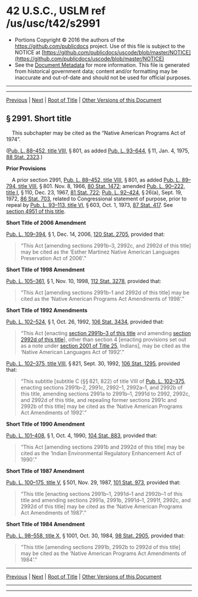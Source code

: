 ---
---

# 42 U.S.C., USLM ref /us/usc/t42/s2991

* Portions Copyright © 2016 the authors of the https://github.com/publicdocs project.
  Use of this file is subject to the NOTICE at [https://github.com/publicdocs/uscode/blob/master/NOTICE](https://github.com/publicdocs/uscode/blob/master/NOTICE)
* See the [Document Metadata](././../../../../..//README.md) for more information.
  This file is generated from historical government data; content and/or formatting may be inaccurate and out-of-date and should not be used for official purposes.

----------
----------

[Previous](./../../../../..//us/usc/t42/ch34/schVIII/m__us_usc_t42_ch34_schVIII.md) | [Next](./../../../../..//us/usc/t42/ch34/schVIII/m__us_usc_t42_s2991a.md) | [Root of Title](./../../../../../) | [Other Versions of this Document](https://publicdocs.github.io/go/links?ns=uslm&ref=%2Fus%2Fusc%2Ft42%2Fs2991)

## § 2991. Short title

    This subchapter may be cited as the “Native American Programs Act of 1974”.

([Pub. L. 88–452, title VIII][/us/pl/88/452/tVIII], § 801, as added [Pub. L. 93–644][/us/pl/93/644], § 11, Jan. 4, 1975, [88 Stat. 2323][/us/stat/88/2323].)

 __Prior Provisions__ 

    A prior section 2991, [Pub. L. 88–452, title VIII][/us/pl/88/452/tVIII], § 801, as added [Pub. L. 89–794, title VIII][/us/pl/89/794/tVIII], § 801. Nov. 8, 1966, [80 Stat. 1472][/us/stat/80/1472]; amended [Pub. L. 90–222, title I][/us/pl/90/222/tI], § 110, Dec. 23, 1967, [81 Stat. 722][/us/stat/81/722]; [Pub. L. 92–424][/us/pl/92/424], § 26(a), Sept. 19, 1972, [86 Stat. 703][/us/stat/86/703], related to Congressional statement of purpose, prior to repeal by [Pub. L. 93–113, title VI][/us/pl/93/113/tVI], § 603, Oct. 1, 1973, [87 Stat. 417][/us/stat/87/417]. See [section 4951 of this title][/us/usc/t42/s4951].

 __Short Title of 2006 Amendment__ 

[Pub. L. 109–394][/us/pl/109/394], § 1, Dec. 14, 2006, [120 Stat. 2705][/us/stat/120/2705], provided that: 

> “This Act \[amending sections 2991b–3, 2992c, and 2992d of this title\] may be cited as the ‘Esther Martinez Native American Languages Preservation Act of 2006’.”

 __Short Title of 1998 Amendment__ 

[Pub. L. 105–361][/us/pl/105/361], § 1, Nov. 10, 1998, [112 Stat. 3278][/us/stat/112/3278], provided that: 

> “This Act \[amending sections 2991b–1 and 2992d of this title\] may be cited as the ‘Native American Programs Act Amendments of 1998’.”

 __Short Title of 1992 Amendments__ 

[Pub. L. 102–524][/us/pl/102/524], § 1, Oct. 26, 1992, [106 Stat. 3434][/us/stat/106/3434], provided that: 

> “This Act \[enacting [section 2991b–3 of this title][/us/usc/t42/s2991b–3] and amending [section 2992d of this title][/us/usc/t42/s2992d]\], other than section 4 \[enacting provisions set out as a note under [section 2001 of Title 25][/us/usc/t25/s2001], Indians\], may be cited as the ‘Native American Languages Act of 1992’.”

[Pub. L. 102–375, title VIII][/us/pl/102/375/tVIII], § 821, Sept. 30, 1992, [106 Stat. 1295][/us/stat/106/1295], provided that: 

> “This subtitle \[subtitle C (§§ 821, 822) of title VIII of [Pub. L. 102–375][/us/pl/102/375], enacting sections 2991b–2, 2991c, 2992–1, 2992a–1, and 2992b of this title, amending sections 2991a to 2991b–1, 2991d to 2992, 2992c, and 2992d of this title, and repealing former sections 2991c and 2992b of this title\] may be cited as the ‘Native American Programs Act Amendments of 1992’.”

 __Short Title of 1990 Amendment__ 

[Pub. L. 101–408][/us/pl/101/408], § 1, Oct. 4, 1990, [104 Stat. 883][/us/stat/104/883], provided that: 

> “This Act \[amending sections 2991b and 2992d of this title\] may be cited as the ‘Indian Environmental Regulatory Enhancement Act of 1990’.”

 __Short Title of 1987 Amendment__ 

[Pub. L. 100–175, title V][/us/pl/100/175/tV], § 501, Nov. 29, 1987, [101 Stat. 973][/us/stat/101/973], provided that: 

> “This title \[enacting sections 2991b–1, 2991d–1 and 2992b–1 of this title and amending sections 2991a, 2991b, 2991d–1, 2991f, 2992c, and 2992d of this title\] may be cited as the ‘Native American Programs Act Amendments of 1987’.”

 __Short Title of 1984 Amendment__ 

[Pub. L. 98–558, title X][/us/pl/98/558/tX], § 1001, Oct. 30, 1984, [98 Stat. 2905][/us/stat/98/2905], provided that: 

> “This title \[amending sections 2991b, 2992b to 2992d of this title\] may be cited as the ‘Native American Programs Act Amendments of 1984’.”

----------

[Previous](./../../../../..//us/usc/t42/ch34/schVIII/m__us_usc_t42_ch34_schVIII.md) | [Next](./../../../../..//us/usc/t42/ch34/schVIII/m__us_usc_t42_s2991a.md) | [Root of Title](./../../../../../) | [Other Versions of this Document](https://publicdocs.github.io/go/links?ns=uslm&ref=%2Fus%2Fusc%2Ft42%2Fs2991)

----------
----------

[/us/pl/88/452/tVIII]: https://publicdocs.github.io/go/links?ns=uslm&ref=%2Fus%2Fpl%2F88%2F452%2FtVIII
[/us/pl/93/644]: https://publicdocs.github.io/go/links?ns=uslm&ref=%2Fus%2Fpl%2F93%2F644
[/us/stat/88/2323]: https://publicdocs.github.io/go/links?ns=uslm&ref=%2Fus%2Fstat%2F88%2F2323
[/us/pl/88/452/tVIII]: https://publicdocs.github.io/go/links?ns=uslm&ref=%2Fus%2Fpl%2F88%2F452%2FtVIII
[/us/pl/89/794/tVIII]: https://publicdocs.github.io/go/links?ns=uslm&ref=%2Fus%2Fpl%2F89%2F794%2FtVIII
[/us/stat/80/1472]: https://publicdocs.github.io/go/links?ns=uslm&ref=%2Fus%2Fstat%2F80%2F1472
[/us/pl/90/222/tI]: https://publicdocs.github.io/go/links?ns=uslm&ref=%2Fus%2Fpl%2F90%2F222%2FtI
[/us/stat/81/722]: https://publicdocs.github.io/go/links?ns=uslm&ref=%2Fus%2Fstat%2F81%2F722
[/us/pl/92/424]: https://publicdocs.github.io/go/links?ns=uslm&ref=%2Fus%2Fpl%2F92%2F424
[/us/stat/86/703]: https://publicdocs.github.io/go/links?ns=uslm&ref=%2Fus%2Fstat%2F86%2F703
[/us/pl/93/113/tVI]: https://publicdocs.github.io/go/links?ns=uslm&ref=%2Fus%2Fpl%2F93%2F113%2FtVI
[/us/stat/87/417]: https://publicdocs.github.io/go/links?ns=uslm&ref=%2Fus%2Fstat%2F87%2F417
[/us/usc/t42/s4951]: https://publicdocs.github.io/go/links?ns=uslm&ref=%2Fus%2Fusc%2Ft42%2Fs4951
[/us/pl/109/394]: https://publicdocs.github.io/go/links?ns=uslm&ref=%2Fus%2Fpl%2F109%2F394
[/us/stat/120/2705]: https://publicdocs.github.io/go/links?ns=uslm&ref=%2Fus%2Fstat%2F120%2F2705
[/us/pl/105/361]: https://publicdocs.github.io/go/links?ns=uslm&ref=%2Fus%2Fpl%2F105%2F361
[/us/stat/112/3278]: https://publicdocs.github.io/go/links?ns=uslm&ref=%2Fus%2Fstat%2F112%2F3278
[/us/pl/102/524]: https://publicdocs.github.io/go/links?ns=uslm&ref=%2Fus%2Fpl%2F102%2F524
[/us/stat/106/3434]: https://publicdocs.github.io/go/links?ns=uslm&ref=%2Fus%2Fstat%2F106%2F3434
[/us/usc/t42/s2991b–3]: https://publicdocs.github.io/go/links?ns=uslm&ref=%2Fus%2Fusc%2Ft42%2Fs2991b%E2%80%933
[/us/usc/t42/s2992d]: https://publicdocs.github.io/go/links?ns=uslm&ref=%2Fus%2Fusc%2Ft42%2Fs2992d
[/us/usc/t25/s2001]: https://publicdocs.github.io/go/links?ns=uslm&ref=%2Fus%2Fusc%2Ft25%2Fs2001
[/us/pl/102/375/tVIII]: https://publicdocs.github.io/go/links?ns=uslm&ref=%2Fus%2Fpl%2F102%2F375%2FtVIII
[/us/stat/106/1295]: https://publicdocs.github.io/go/links?ns=uslm&ref=%2Fus%2Fstat%2F106%2F1295
[/us/pl/102/375]: https://publicdocs.github.io/go/links?ns=uslm&ref=%2Fus%2Fpl%2F102%2F375
[/us/pl/101/408]: https://publicdocs.github.io/go/links?ns=uslm&ref=%2Fus%2Fpl%2F101%2F408
[/us/stat/104/883]: https://publicdocs.github.io/go/links?ns=uslm&ref=%2Fus%2Fstat%2F104%2F883
[/us/pl/100/175/tV]: https://publicdocs.github.io/go/links?ns=uslm&ref=%2Fus%2Fpl%2F100%2F175%2FtV
[/us/stat/101/973]: https://publicdocs.github.io/go/links?ns=uslm&ref=%2Fus%2Fstat%2F101%2F973
[/us/pl/98/558/tX]: https://publicdocs.github.io/go/links?ns=uslm&ref=%2Fus%2Fpl%2F98%2F558%2FtX
[/us/stat/98/2905]: https://publicdocs.github.io/go/links?ns=uslm&ref=%2Fus%2Fstat%2F98%2F2905


